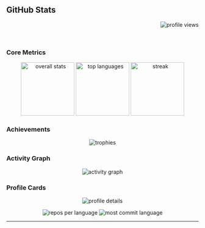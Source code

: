 ## **GitHub Stats**
<p align="right">
    <img src="https://komarev.com/ghpvc/?username=razorblack&style=for-the-badge&color=0e75b6" alt="profile views" />
</p>
<br/>

### Core Metrics
<p align="center">
    <img src="https://github-readme-stats.vercel.app/api?username=razorblack&show_icons=true&theme=merko&hide_border=true" alt="overall stats" height="140" />
    <img src="https://github-readme-stats.vercel.app/api/top-langs?username=razorblack&layout=compact&theme=radical&hide_border=true" alt="top languages" height="140" />
    <img src="https://github-readme-streak-stats.herokuapp.com?user=razorblack&theme=highcontrast&hide_border=true" alt="streak" height="140" />
</p>

### Achievements
<p align="center">
    <img src="https://github-profile-trophy.vercel.app/?username=razorblack&row=2&column=6&margin-w=10&margin-h=10&no-frame=true" alt="trophies" />
</p>

### Activity Graph
<p align="center">
    <img src="https://github-readme-activity-graph.vercel.app/graph?username=razorblack&bg_color=000000&color=00ff99&line=00ff99&point=ffffff&area=true&hide_border=true" alt="activity graph" />
</p>

### Profile Cards
<p align="center">
    <img src="https://github-profile-summary-cards.vercel.app/api/cards/profile-details?username=razorblack&theme=github_dark" alt="profile details" />
</p>
<p align="center">
    <img src="https://github-profile-summary-cards.vercel.app/api/cards/repos-per-language?username=razorblack&theme=github_dark" alt="repos per language" />
    <img src="https://github-profile-summary-cards.vercel.app/api/cards/most-commit-language?username=razorblack&theme=github_dark" alt="most commit language" />
</p>

---
